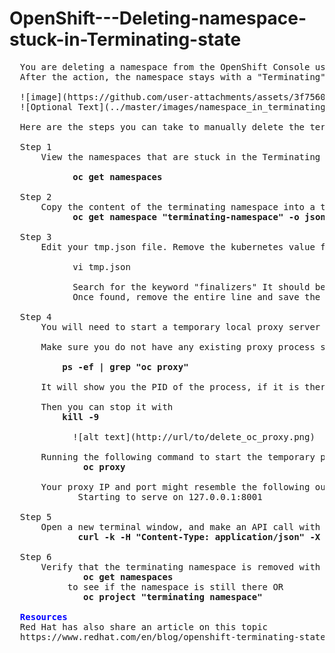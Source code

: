 # OpenShift---Deleting-namespace-stuck-in-Terminating-state
<pre>
  You are deleting a namespace from the OpenShift Console using the Options menu at the far right side of the project listing, selecting "Delete project".
  After the action, the namespace stays with a "Terminating" status on the RedHat OpenShift console and doesn't go away.
  
  ![image](https://github.com/user-attachments/assets/3f75600d-77df-4485-85e8-8f33a9808a62)
  ![Optional Text](../master/images/namespace_in_terminating_state.png)

  Here are the steps you can take to manually delete the terminated namespace. 
  
  Step 1
      View the namespaces that are stuck in the Terminating state:<br>
            <b>oc get namespaces</b>

  Step 2
      Copy the content of the terminating namespace into a temporary file
            <b>oc get namespace "terminating-namespace" -o json > tmp.json </b>

  Step 3
      Edit your tmp.json file. Remove the kubernetes value from the finalizers field and save the file.

            vi tmp.json

            Search for the keyword "finalizers" It should be under the section <b>spec:</b>b>
            Once found, remove the entire line and save the file.  
  
  Step 4
      You will need to start a temporary local proxy server to let the local server talk to the remote OpenShift cluster. 

      Make sure you do not have any existing proxy process started. You can check this with the following command:

          <b>ps -ef | grep "oc proxy"</b>

      It will show you the PID of the process, if it is there

      Then you can stop it with
          <b>kill -9 <pid></b>

            ![alt text](http://url/to/delete_oc_proxy.png)

      Running the following command to start the temporary proxy process
              <b>oc proxy</b>

      Your proxy IP and port might resemble the following output:
             Starting to serve on 127.0.0.1:8001
            
  Step 5
      Open a new terminal window, and make an API call with your temporary proxy IP and port:
             <b>curl -k -H "Content-Type: application/json" -X PUT --data-binary @tmp.json http://127.0.0.1:8001/api/v1/namespaces/"terminating-namespace"/finalize</b>

  Step 6
      Verify that the terminating namespace is removed with :
              <b>oc get namespaces</b>
           to see if the namespace is still there OR
              <b>oc project "terminating namespace"</b>
                
  <b style='color:blue !important;'>Resources</b>
  Red Hat has also share an article on this topic
  https://www.redhat.com/en/blog/openshift-terminating-state
  
</pre>
